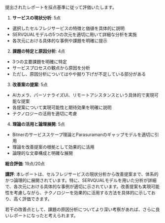 提出されたレポートを採点基準に従って評価いたします。

1. **サービスの現状分析**: 5点
- 選択したセルフレジサービスの特徴と価値を具体的に説明
- SERVQUALモデルの5つの次元を適切に用いて詳細な分析を実施
- 各次元における具体的な事例や課題を明確に提示

2. **課題の特定と原因分析**: 4点
- 3つの主要課題を明確に特定
- サービスプロセスの観点から原因を分析
- ただし、原因分析についてはやや掘り下げが不足している部分がある

3. **改善案の提案**: 5点
- AIカメラ、パーソナライズUI、リモートアシスタンスという具体的で実現可能な提案
- 各提案について実現可能性と期待効果を明確に説明
- テクノロジーの活用を適切に考慮

4. **理論の活用と論理展開**: 5点
- Bitnerのサービススケープ理論とParasuramanのギャップモデルを適切に引用
- 理論を改善提案の根拠として効果的に活用
- 論理的な文章構成と明確な展開

**総合評価**: 19点/20点

**講評**:
本レポートは、セルフレジサービスの現状分析から改善提案まで、体系的かつ論理的に展開されています。特に、SERVQUALモデルを用いた分析が詳細で、各次元における具体的な事例が適切に示されています。改善提案も実現可能性を考慮しながら、テクノロジーを効果的に活用する方法を具体的に示しており、高く評価できます。

若干の改善点として、課題の原因分析についてより深い考察があれば、さらに良いレポートになったと考えられます。